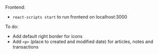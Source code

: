 Frontend:
- `react-scripts start` to run frontend on localhost:3000

To do:
- Add default right border for icons
- Add `<p>` (place to created and modified date) for articles, notes and transactions

